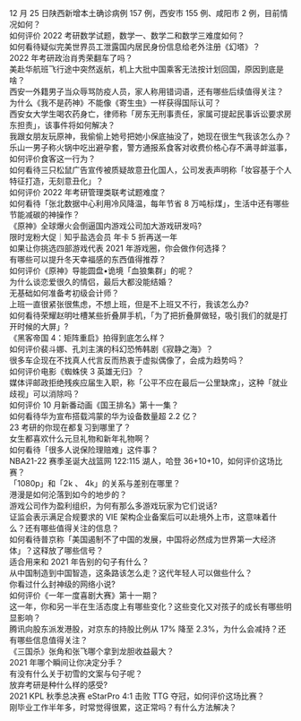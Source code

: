 12 月 25 日陕西新增本土确诊病例 157 例，西安市 155 例、咸阳市 2 例，目前情况如何？  
如何评价 2022 考研数学试题，数学一、数学二和数学三难度如何？  
如何看待疑似完美世界员工泄露国内居民身份信息给老外注册《幻塔》？  
2022 年考研政治肖秀荣翻车了吗？  
美赴华航班飞行途中突然返航，机上大批中国乘客无法按计划回国，原因到底是啥？  
西安一外籍男子当众辱骂防疫人员，家人称用错词语，还有哪些后续值得关注？  
为什么《我不是药神》不能像《寄生虫》一样获得国际认可？  
西安女大学生喝农药身亡，律师称「房东无刑事责任，家属可提起民事诉讼要求房东担责」，该事件将如何解决？  
我跟女朋友玩原神，我偷偷上她号把她小保底抽没了，她现在很生气我该怎么办？  
乐山一男子称火锅中吃出避孕套，警方通报系食客对收费价格心存不满寻衅滋事，如何评价食客这一行为？  
如何看待三只松鼠广告宣传被质疑故意丑化国人，公司发表声明称「妆容基于个人特征打造，无刻意丑化」？  
如何评价 2022 年考研管理类联考试题难度？  
如何看待「张北数据中心利用冷风降温，每年节省 8 万吨标煤」，生活中还有哪些节能减碳的神操作？  
《原神》全球爆火会倒逼国内游戏公司加大游戏研发吗?  
限时宠粉大促｜知乎盐选会员 年卡 5 折再送一年  
如果让你挑选四部游戏代表 2021 年游戏圈，你会做作何选择？  
有哪些可以提升冬天幸福感的东西值得推荐？  
如何评价《原神》导能圆盘•诡境「血狼集群」的呢？  
为什么谈恋爱很久的情侣，最后大都没能结婚？  
无基础如何准备考初级会计师？  
上班一直很紧张很焦虑，不想上班，但是不上班又不行，我该怎么办?  
如何看待荣耀赵明吐槽某些折叠屏手机，「为了把折叠屏做轻，吸引我们的就是打开时候的大屏」?  
《黑客帝国 4：矩阵重启》拍得到底怎么样？  
如何评价裴斗娜、孔刘主演的科幻恐怖韩剧《寂静之海》？  
很多车企现在不找真人代言反而热衷于虚拟偶像了，会成为趋势吗？  
如何评价电影《蜘蛛侠 3 英雄无归》？  
媒体评邮政拒绝残疾应届生入职，称「公平不应在最后一公里缺席」，这种「就业歧视」可以消除吗？  
如何评价 10 月新番动画《国王排名》第十一集？  
如何看待华为宣布搭载鸿蒙的华为设备数量超 2.2 亿？  
23 考研的你现在都复习到哪里了？  
女生都喜欢什么元旦礼物和新年礼物啊？  
如何看待「很多人说保险理赔难」这件事？  
NBA21-22 赛季圣诞大战篮网 122:115 湖人，哈登 36+10+10，如何评价这场比赛？  
「1080p」和「2k 、 4k」的关系与差别在哪里？  
港漫是如何沦落到如今的地步的？  
游戏公司作为盈利组织，为何有那么多游戏玩家为它们说话?  
证监会表示满足合规要求的 VIE 架构企业备案后可以赴境外上市，这意味着什么？还有哪些值得关注的信息？  
如何看待普京称「美国遏制不了中国的发展，中国将必然成为世界第一大经济体」？这释放了哪些信号？  
适合用来和 2021 年告别的句子有什么？  
从中国制造到中国智造，这条路该怎么走？这代年轻人可以做些什么？  
你看过什么封神级的网络小说?  
如何评价《一年一度喜剧大赛》第十一期？  
这一年，你和另一半在生活态度上有哪些变化？这些变化又对孩子的成长有哪些明显影响？  
腾讯向股东派发港股，对京东的持股比例从 17% 降至 2.3%，为什么会减持？还有哪些信息值得关注？  
《三国杀》张角和张飞哪个拿到龙胆收益最大？  
2021 年哪个瞬间让你决定分手？  
有没有什么关于初雪的文案与句子呢？  
放弃考研是种什么样的感受?  
2021 KPL 秋季总决赛 eStarPro 4:1 击败 TTG 夺冠，如何评价这场比赛？  
刚毕业工作半年多，时常觉得很累，这正常吗？有什么方法解决？  
